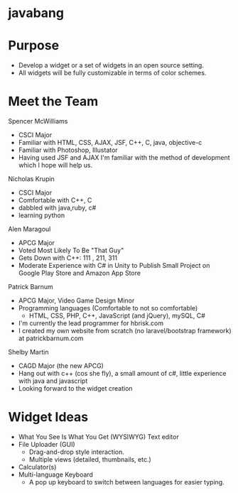 javabang
========

Purpose
=======
- Develop a widget or a set of widgets in an open source setting.
- All widgets will be fully customizable in terms of color schemes.

Meet the Team
=============
Spencer McWilliams
- CSCI Major
- Familiar with HTML, CSS, AJAX, JSF, C++, C, java, objective-c
- Familiar with Photoshop, Illustator
- Having used JSF and AJAX I'm familiar with the method of development
	which I hope will help us. 

Nicholas Krupin
- CSCI Major
- Comfortable with C++, C
- dabbled with java,ruby, c#
- learning python

Alen Maragoul
- APCG Major
- Voted Most Likely To Be "That Guy"
- Gets Down with C++: 111 , 211, 311
- Moderate Experience with C# in Unity to Publish Small Project on Google Play Store and Amazon App Store

Patrick Barnum
- APCG Major, Video Game Design Minor
- Programming languages (Comfortable to not so comfortable)
    - HTML, CSS, PHP, C++, JavaScript (and jQuery), mySQL, C#
- I'm currently the lead programmer for hbrisk.com
- I created my own website from scratch (no laravel/bootstrap framework) at patrickbarnum.com

Shelby Martin
- CAGD Major (the new APCG)
- Hang out with c++ (cos she fly), a small amount of c#, little experience with java and javascript
- Looking forward to the widget creation

Widget Ideas
============
- What You See Is What You Get (WYSIWYG) Text editor
- File Uploader (GUI)
    - Drag-and-drop style interaction.
    - Multiple views (detailed, thumbnails, etc.)
- Calculator(s)
- Multi-language Keyboard
    - A pop up keyboard to switch between languages for easier typing.